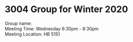 # 3004 Group for Winter 2020
  Group name:  
  Meeting Time: Wednesday 6:30pm - 8:30pm  
  Meeting Location: HB 5151  
